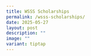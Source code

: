 ```yaml
---
title: WSSS Scholarships
permalink: /wsss-scholarships/
date: 2025-05-27
layout: post
description: ""
image: ""
variant: tiptap
---
```

